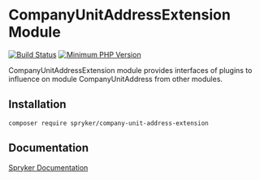 # CompanyUnitAddressExtension Module
[![Build Status](https://travis-ci.org/spryker/company-unit-address-extension.svg)](https://travis-ci.org/spryker/company-unit-address-extension)
[![Minimum PHP Version](https://img.shields.io/badge/php-%3E%3D%207.2-8892BF.svg)](https://php.net/)

CompanyUnitAddressExtension module provides interfaces of plugins to influence on module CompanyUnitAddress from other modules.

## Installation

```
composer require spryker/company-unit-address-extension
```

## Documentation

[Spryker Documentation](https://academy.spryker.com/developing_with_spryker/module_guide/modules.html)
